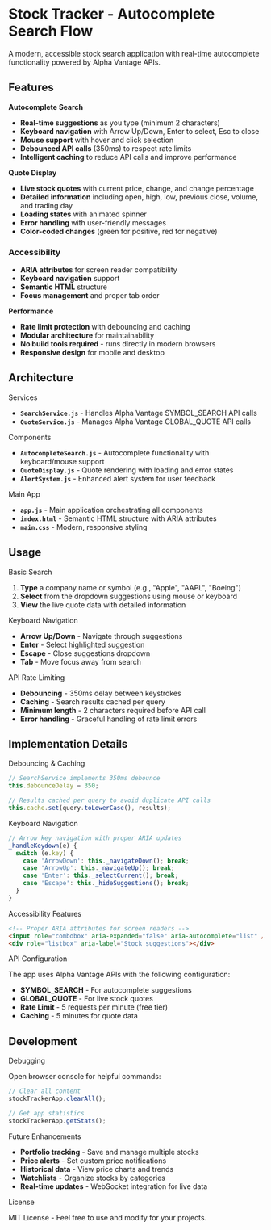 # Stock Tracker - Autocomplete Search Flow

A modern, accessible stock search application with real-time autocomplete functionality powered by Alpha Vantage APIs.

## Features

**Autocomplete Search**

- **Real-time suggestions** as you type (minimum 2 characters)
- **Keyboard navigation** with Arrow Up/Down, Enter to select, Esc to close
- **Mouse support** with hover and click selection
- **Debounced API calls** (350ms) to respect rate limits
- **Intelligent caching** to reduce API calls and improve performance

**Quote Display**

- **Live stock quotes** with current price, change, and change percentage
- **Detailed information** including open, high, low, previous close, volume, and trading day
- **Loading states** with animated spinner
- **Error handling** with user-friendly messages
- **Color-coded changes** (green for positive, red for negative)

### **Accessibility**

- **ARIA attributes** for screen reader compatibility
- **Keyboard navigation** support
- **Semantic HTML** structure
- **Focus management** and proper tab order

**Performance**

- **Rate limit protection** with debouncing and caching
- **Modular architecture** for maintainability
- **No build tools required** - runs directly in modern browsers
- **Responsive design** for mobile and desktop

## Architecture

Services

- **`SearchService.js`** - Handles Alpha Vantage SYMBOL_SEARCH API calls
- **`QuoteService.js`** - Manages Alpha Vantage GLOBAL_QUOTE API calls

Components

- **`AutocompleteSearch.js`** - Autocomplete functionality with keyboard/mouse support
- **`QuoteDisplay.js`** - Quote rendering with loading and error states
- **`AlertSystem.js`** - Enhanced alert system for user feedback

Main App

- **`app.js`** - Main application orchestrating all components
- **`index.html`** - Semantic HTML structure with ARIA attributes
- **`main.css`** - Modern, responsive styling

## Usage

Basic Search

1. **Type** a company name or symbol (e.g., "Apple", "AAPL", "Boeing")
2. **Select** from the dropdown suggestions using mouse or keyboard
3. **View** the live quote data with detailed information

Keyboard Navigation

- **Arrow Up/Down** - Navigate through suggestions
- **Enter** - Select highlighted suggestion
- **Escape** - Close suggestions dropdown
- **Tab** - Move focus away from search

API Rate Limiting

- **Debouncing** - 350ms delay between keystrokes
- **Caching** - Search results cached per query
- **Minimum length** - 2 characters required before API call
- **Error handling** - Graceful handling of rate limit errors

## Implementation Details

Debouncing & Caching

```javascript
// SearchService implements 350ms debounce
this.debounceDelay = 350;

// Results cached per query to avoid duplicate API calls
this.cache.set(query.toLowerCase(), results);
```

Keyboard Navigation

```javascript
// Arrow key navigation with proper ARIA updates
_handleKeydown(e) {
  switch (e.key) {
    case 'ArrowDown': this._navigateDown(); break;
    case 'ArrowUp': this._navigateUp(); break;
    case 'Enter': this._selectCurrent(); break;
    case 'Escape': this._hideSuggestions(); break;
  }
}
```

Accessibility Features

```html
<!-- Proper ARIA attributes for screen readers -->
<input role="combobox" aria-expanded="false" aria-autocomplete="list" />
<div role="listbox" aria-label="Stock suggestions"></div>
```

API Configuration

The app uses Alpha Vantage APIs with the following configuration:

- **SYMBOL_SEARCH** - For autocomplete suggestions
- **GLOBAL_QUOTE** - For live stock quotes
- **Rate Limit** - 5 requests per minute (free tier)
- **Caching** - 5 minutes for quote data

## Development

Debugging

Open browser console for helpful commands:

```javascript
// Clear all content
stockTrackerApp.clearAll();

// Get app statistics
stockTrackerApp.getStats();
```

Future Enhancements

- **Portfolio tracking** - Save and manage multiple stocks
- **Price alerts** - Set custom price notifications
- **Historical data** - View price charts and trends
- **Watchlists** - Organize stocks by categories
- **Real-time updates** - WebSocket integration for live data

License

MIT License - Feel free to use and modify for your projects.
